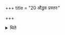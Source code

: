 +++
title = "20 औद्धवः प्रस्तरः"

+++

<details><summary>थिते</summary>

20. The Prastara (first-cut-handful-grass) should be the grass stalks which have been retained.[^3]   

[^1]: Cf. in general ṢaḍB III.8.  
</details>
